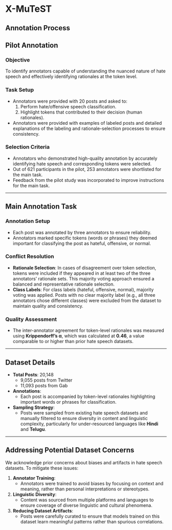 # X-MuTeST

## Annotation Process

## Pilot Annotation

### Objective
To identify annotators capable of understanding the nuanced nature of hate speech and effectively identifying rationales at the token level.

### Task Setup
- Annotators were provided with 20 posts and asked to:
  1. Perform hate/offensive speech classification.
  2. Highlight tokens that contributed to their decision (human rationales).
- Annotators were provided with examples of labeled posts and detailed explanations of the labeling and rationale-selection processes to ensure consistency.

### Selection Criteria
- Annotators who demonstrated high-quality annotation by accurately identifying hate speech and corresponding tokens were selected.
- Out of 621 participants in the pilot, 253 annotators were shortlisted for the main task.
- Feedback from the pilot study was incorporated to improve instructions for the main task.

---

## Main Annotation Task

### Annotation Setup
- Each post was annotated by three annotators to ensure reliability.
- Annotators marked specific tokens (words or phrases) they deemed important for classifying the post as hateful, offensive, or normal.

### Conflict Resolution
- **Rationale Selection**: In cases of disagreement over token selection, tokens were included if they appeared in at least two of the three annotators’ rationale sets. This majority voting approach ensured a balanced and representative rationale selection.
- **Class Labels**: For class labels (hateful, offensive, normal), majority voting was applied. Posts with no clear majority label (e.g., all three annotators chose different classes) were excluded from the dataset to maintain quality and consistency.

### Quality Assessment
- The inter-annotator agreement for token-level rationales was measured using **Krippendorff’s α**, which was calculated at **0.46**, a value comparable to or higher than prior hate speech datasets.

---

## Dataset Details

- **Total Posts**: 20,148
  - 9,055 posts from Twitter
  - 11,093 posts from Gab
- **Annotations**:
  - Each post is accompanied by token-level rationales highlighting important words or phrases for classification.
- **Sampling Strategy**:
  - Posts were sampled from existing hate speech datasets and manually filtered to ensure diversity in content and linguistic complexity, particularly for under-resourced languages like **Hindi** and **Telugu**.

---

## Addressing Potential Dataset Concerns

We acknowledge prior concerns about biases and artifacts in hate speech datasets. To mitigate these issues:
1. **Annotator Training**:
   - Annotators were trained to avoid biases by focusing on context and meaning, rather than personal interpretations or stereotypes.
2. **Linguistic Diversity**:
   - Content was sourced from multiple platforms and languages to ensure coverage of diverse linguistic and cultural phenomena.
3. **Reducing Dataset Artifacts**:
   - Posts were carefully curated to ensure that models trained on this dataset learn meaningful patterns rather than spurious correlations.

